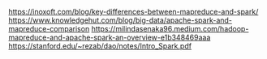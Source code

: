 https://inoxoft.com/blog/key-differences-between-mapreduce-and-spark/
https://www.knowledgehut.com/blog/big-data/apache-spark-and-mapreduce-comparison
https://milindasenaka96.medium.com/hadoop-mapreduce-and-apache-spark-an-overview-e1b348469aaa
https://stanford.edu/~rezab/dao/notes/Intro_Spark.pdf